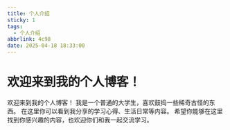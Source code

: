 ```yaml
---
title: 个人介绍
sticky: 1
tags:
  - 个人介绍
abbrlink: 4c98
date: 2025-04-18 18:33:00
---
```

# 欢迎来到我的个人博客！

欢迎来到我的个人博客！
我是一个普通的大学生，喜欢鼓捣一些稀奇古怪的东西。
在这里你可以看到我分享的学习心得、生活日常等内容。
希望你能够在这里找到你感兴趣的内容，也欢迎你们和我一起交流学习。

